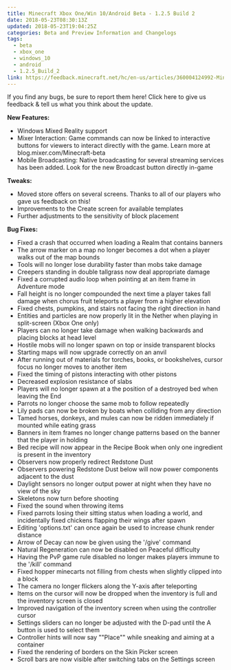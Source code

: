 ```yaml
---
title: Minecraft Xbox One/Win 10/Android Beta - 1.2.5 Build 2
date: 2018-05-23T08:30:13Z
updated: 2018-05-23T19:04:25Z
categories: Beta and Preview Information and Changelogs
tags:
  - beta
  - xbox_one
  - windows_10
  - android
  - 1.2.5_Build_2
link: https://feedback.minecraft.net/hc/en-us/articles/360004124992-Minecraft-Xbox-One-Win-10-Android-Beta-1-2-5-Build-2
---
```


If you find any bugs, be sure to report them here! Click here to give us feedback & tell us what you think about the update.

  
**New Features:**

- Windows Mixed Reality support
- Mixer Interaction: Game commands can now be linked to interactive buttons for viewers to interact directly with the game. Learn more at blog.mixer.com/Minecraft-beta
- Mobile Broadcasting: Native broadcasting for several streaming services has been added. Look for the new Broadcast button directly in-game

  
**Tweaks:**

- Moved store offers on several screens. Thanks to all of our players who gave us feedback on this!
- Improvements to the Create screen for available templates
- Further adjustments to the sensitivity of block placement

  
**Bug Fixes:**

- Fixed a crash that occurred when loading a Realm that contains banners
- The arrow marker on a map no longer becomes a dot when a player walks out of the map bounds
- Tools will no longer lose durability faster than mobs take damage
- Creepers standing in double tallgrass now deal appropriate damage
- Fixed a corrupted audio loop when pointing at an item frame in Adventure mode
- Fall height is no longer compounded the next time a player takes fall damage when chorus fruit teleports a player from a higher elevation
- Fixed chests, pumpkins, and stairs not facing the right direction in hand
- Entities and particles are now properly lit in the Nether when playing in split-screen (Xbox One only)
- Players can no longer take damage when walking backwards and placing blocks at head level
- Hostile mobs will no longer spawn on top or inside transparent blocks
- Starting maps will now upgrade correctly on an anvil
- After running out of materials for torches, books, or bookshelves, cursor focus no longer moves to another item
- Fixed the timing of pistons interacting with other pistons
- Decreased explosion resistance of slabs
- Players will no longer spawn at a the position of a destroyed bed when leaving the End
- Parrots no longer choose the same mob to follow repeatedly
- Lily pads can now be broken by boats when colliding from any direction
- Tamed horses, donkeys, and mules can now be ridden immediately if mounted while eating grass
- Banners in item frames no longer change patterns based on the banner that the player in holding
- Bed recipe will now appear in the Recipe Book when only one ingredient is present in the inventory
- Observers now properly redirect Redstone Dust
- Observers powering Redstone Dust below will now power components adjacent to the dust
- Daylight sensors no longer output power at night when they have no view of the sky
- Skeletons now turn before shooting
- Fixed the sound when throwing items
- Fixed parrots losing their sitting status when loading a world, and incidentally fixed chickens flapping their wings after spawn
- Editing 'options.txt' can once again be used to increase chunk render distance
- Arrow of Decay can now be given using the '/give' command
- Natural Regeneration can now be disabled on Peaceful difficulty
- Having the PvP game rule disabled no longer makes players immune to the '/kill' command
- Fixed hopper minecarts not filling from chests when slightly clipped into a block
- The camera no longer flickers along the Y-axis after teleporting
- Items on the cursor will now be dropped when the inventory is full and the inventory screen is closed
- Improved navigation of the inventory screen when using the controller cursor
- Settings sliders can no longer be adjusted with the D-pad until the A button is used to select them
- Controller hints will now say ""Place"" while sneaking and aiming at a container
- Fixed the rendering of borders on the Skin Picker screen
- Scroll bars are now visible after switching tabs on the Settings screen

<div>

 

</div>
